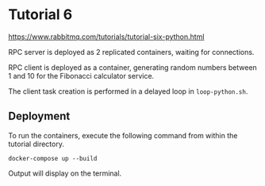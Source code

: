 # Tutorial 6

https://www.rabbitmq.com/tutorials/tutorial-six-python.html

RPC server is deployed as 2 replicated containers, waiting for connections.

RPC client is deployed as a container, generating random numbers between 1 and 10 for the Fibonacci calculator service.

The client task creation is performed in a delayed loop in `loop-python.sh`.




## Deployment

To run the containers, execute the following command from within the tutorial directory.
```
docker-compose up --build
```

Output will display on the terminal.